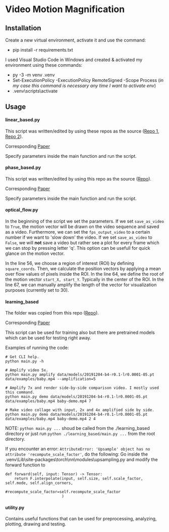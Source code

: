 # Video Motion Magnification

## Installation
Create a new virtual environment, activate it and use the command:
  - pip install -r requirements.txt

I used Visual Studio Code in Windows and created & activated my environment using these commands:
  - py -3 -m venv .venv
  - Set-ExecutionPolicy -ExecutionPolicy RemoteSigned -Scope Process   (*in my case this command is necessary any time I want to activate env*)
  - .venv\scripts\activate

## Usage

#### linear_based.py  
This script was written/edited by using these repos as the source ([Repo 1](https://github.com/brycedrennan/eulerian-magnification), [Repo 2](https://github.com/flyingzhao/PyEVM)).

Corresponding [Paper](https://people.csail.mit.edu/mrub/papers/vidmag.pdf)

Specify parameters inside the main function and run the script. 

#### phase_based.py 
This script was written/edited by using this repo as the source ([Repo](https://github.com/jvgemert/pbMoMa)). 

Corresponding [Paper](http://people.csail.mit.edu/nwadhwa/phase-video/phase-video.pdf)

Specify parameters inside the main function and run the script. 

#### optical_flow.py 
In the beginning of the script we set the parameters. If we set ```save_as_video``` to ```True```, the motion vector will be drawn on the video sequence and saved as a video. Furthermore, we can set the ```fps_output_video``` to a certain number if we want to 'slow down' the video.
If we set ```save_as_video``` to ```False```, we will **not** save a video but rather see a plot for every frame which we can stop by pressing letter 'q'. This option can be usefull for quick glance on the motion vector.

In the line 56, we choose a region of interest (ROI) by defining ```square_coords```. Then, we calculate the position vectors by applying a mean over flow values of pixels inside the ROI.
In the line 64, we define the root of the motion vector ```start_X, start_Y```. Typically in the center of the ROI.
In the line 67, we can manually amplify the length of the vector for visualization purposes (currently set to 30).

#### learning_based
The folder was copied from this repo ([Repo](https://github.com/cgst/motion-magnification)).

Corresponding [Paper](https://arxiv.org/pdf/1804.02684.pdf)

This script can be used for training also but there are pretrained models which can be used for testing right away.

Examples of running the code:
```
# Get CLI help.
python main.py -h

# Amplify video 5x.
python main.py amplify data/models/20191204-b4-r0.1-lr0.0001-05.pt data/examples/baby.mp4 --amplification=5

# Amplify 7x and render side-by-side comparison video. I mostly used this command.
python main.py demo data/models/20191204-b4-r0.1-lr0.0001-05.pt data/examples/baby.mp4 baby-demo.mp4 7

# Make video collage with input, 2x and 4x amplified side by side.
python main.py demo data/models/20191204-b4-r0.1-lr0.0001-05.pt data/examples/baby.mp4 baby-demo.mp4 2 4
```
NOTE: ```python main.py ...``` shoud be called from the ./learning_based directory or just run ```python ./learning_based/main.py ...``` from the root directory.

If you encounter an error: ``` AttributeError: 'Upsample' object has no attribute 'recompute_scale_factor' ```, do the following:
Go inside the .venv\Lib\site-packages\torch\nn\modules\upsampling.py and modify the forward function to
```
def forward(self, input: Tensor) -> Tensor:
    return F.interpolate(input, self.size, self.scale_factor, self.mode, self.align_corners,
                         #recompute_scale_factor=self.recompute_scale_factor
                         )
```

#### utility.py

Contains useful functions that can be used for preprocessing, analyzing, plotting, drawing and testing.